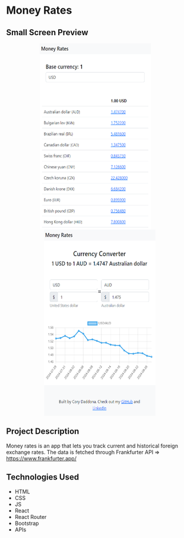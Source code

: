 # Money Rates

## Small Screen Preview
<p align="center">
  <img align="top" src="screenshots/Screenshot 2024-08-27 163355.png" width="300" height="500">&nbsp;&nbsp;&nbsp;&nbsp;&nbsp;&nbsp;
  <img align="top" src="screenshots/Screenshot 2024-08-27 163421.png" width="300" height="500">
</p>

## Project Description
Money rates is an app that lets you track current and historical foreign exchange rates. The data is fetched through Frankfurter API => https://www.frankfurter.app/

## Technologies Used 
- HTML
- CSS
- JS
- React
- React Router
- Bootstrap
- APIs

